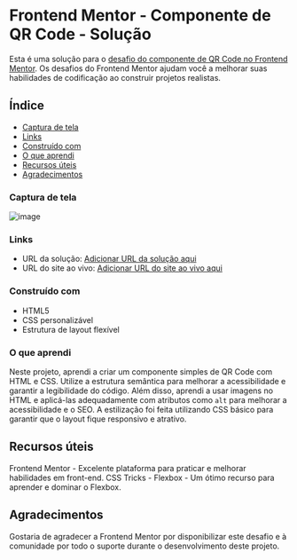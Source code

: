 # Frontend Mentor - Componente de QR Code - Solução

Esta é uma solução para o [desafio do componente de QR Code no Frontend Mentor](https://www.frontendmentor.io/challenges/qr-code-component-iux_sIO_H). Os desafios do Frontend Mentor ajudam você a melhorar suas habilidades de codificação ao construir projetos realistas.

## Índice

- [Captura de tela](#captura-de-tela)
- [Links](#links)
- [Construído com](#construído-com)
- [O que aprendi](#o-que-aprendi)
- [Recursos úteis](#recursos-úteis)
- [Agradecimentos](#agradecimentos)

### Captura de tela

![image](https://github.com/user-attachments/assets/02a6575a-af46-46f2-a441-9b80af3b31ab)


### Links

- URL da solução: [Adicionar URL da solução aqui](https://sua-url-da-solucao.com)
- URL do site ao vivo: [Adicionar URL do site ao vivo aqui](https://sua-url-do-site.com)

### Construído com

- HTML5
- CSS personalizável
- Estrutura de layout flexível


### O que aprendi

Neste projeto, aprendi a criar um componente simples de QR Code com HTML e CSS. Utilize a estrutura semântica para melhorar a acessibilidade e garantir a legibilidade do código. Além disso, aprendi a usar imagens no HTML e aplicá-las adequadamente com atributos como `alt` para melhorar a acessibilidade e o SEO. A estilização foi feita utilizando CSS básico para garantir que o layout fique responsivo e atrativo.

## Recursos úteis

Frontend Mentor - Excelente plataforma para praticar e melhorar habilidades em front-end.
CSS Tricks - Flexbox - Um ótimo recurso para aprender e dominar o Flexbox.

## Agradecimentos

Gostaria de agradecer a Frontend Mentor por disponibilizar este desafio e à comunidade por todo o suporte durante o desenvolvimento deste projeto.
